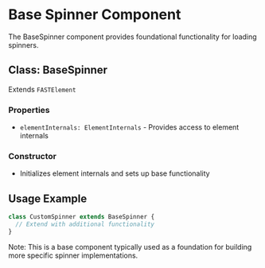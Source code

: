 # Base Spinner Component

The BaseSpinner component provides foundational functionality for loading spinners.

## Class: BaseSpinner

Extends `FASTElement`

### Properties

- `elementInternals: ElementInternals` - Provides access to element internals

### Constructor

- Initializes element internals and sets up base functionality

## Usage Example

```typescript
class CustomSpinner extends BaseSpinner {
  // Extend with additional functionality
}
```

Note: This is a base component typically used as a foundation for building more specific spinner implementations.
